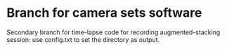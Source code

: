 # Branch for camera sets software

Secondary branch for time-lapse code for recording augmented-stacking session:
use config.txt to set the directory as output.